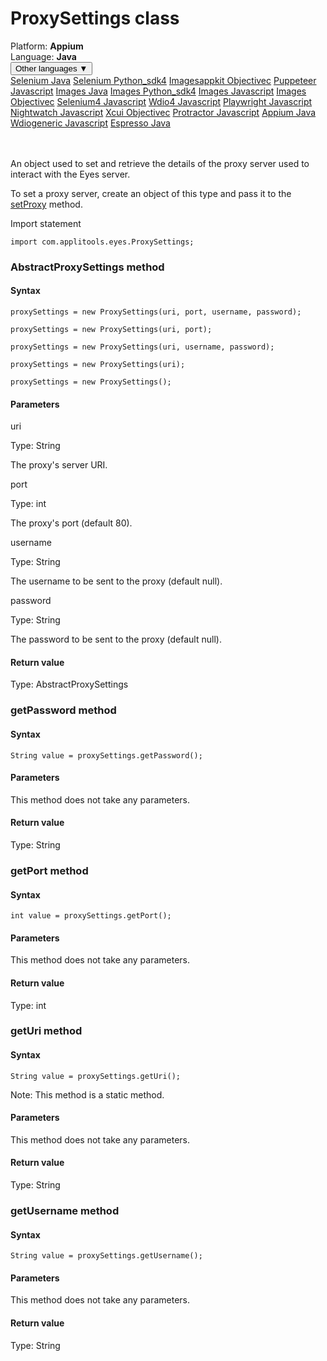 # ProxySettings class
<div class='platform-bar-container-div'><div class='platform-bar-div'>Platform:  <b> Appium</b>
</div><div class='platform-bar-div'>Language: <b>Java</b></div><div class='dropdown-button-container-div'><button class='sdk-language-dropdown-button'>Other languages ▼</button><div class='dropdown-content'>
<a href='../../selenium/java/proxysettings'>Selenium Java</a>
<a href='../../selenium/python_sdk4/proxysettings'>Selenium Python_sdk4</a>
<a href='../../imagesappkit/objectivec/proxysettings'>Imagesappkit Objectivec</a>
<a href='../../puppeteer/javascript/proxysettings'>Puppeteer Javascript</a>
<a href='../../images/java/proxysettings'>Images Java</a>
<a href='../../images/python_sdk4/proxysettings'>Images Python_sdk4</a>
<a href='../../images/javascript/proxysettings'>Images Javascript</a>
<a href='../../images/objectivec/proxysettings'>Images Objectivec</a>
<a href='../../selenium4/javascript/proxysettings'>Selenium4 Javascript</a>
<a href='../../wdio4/javascript/proxysettings'>Wdio4 Javascript</a>
<a href='../../playwright/javascript/proxysettings'>Playwright Javascript</a>
<a href='../../nightwatch/javascript/proxysettings'>Nightwatch Javascript</a>
<a href='../../xcui/objectivec/proxysettings'>Xcui Objectivec</a>
<a href='../../protractor/javascript/proxysettings'>Protractor Javascript</a>
<a href='../../appium/java/proxysettings'>Appium Java</a>
<a href='../../wdiogeneric/javascript/proxysettings'>Wdiogeneric Javascript</a>
<a href='../../espresso/java/proxysettings'>Espresso Java</a>
</div></div><br /><br /></div>




An object used to set and retrieve the details of the proxy server used to interact with the Eyes server.

To set a proxy server, create an object of this type and pass it to the [setProxy](./eyes#setproxy-method) method.

Import statement

    import com.applitools.eyes.ProxySettings;
    	



### AbstractProxySettings method
#### Syntax


    proxySettings = new ProxySettings(uri, port, username, password);
    
    proxySettings = new ProxySettings(uri, port);
    
    proxySettings = new ProxySettings(uri, username, password);
    
    proxySettings = new ProxySettings(uri);
    
    proxySettings = new ProxySettings();
    

#### Parameters

uri

Type: String

The proxy's server URI.

port

Type: int

The proxy's port (default 80).

username

Type: String

The username to be sent to the proxy (default null).

password

Type: String

The password to be sent to the proxy (default null).

#### Return value

Type:  AbstractProxySettings


### getPassword method
#### Syntax


    String value = proxySettings.getPassword();
    

#### Parameters

This method does not take any parameters.

#### Return value

Type:  String

### getPort method
#### Syntax


    int value = proxySettings.getPort();
    

#### Parameters

This method does not take any parameters.

#### Return value

Type:  int

### getUri method
#### Syntax


    String value = proxySettings.getUri();
    

Note: This method is a static method.

#### Parameters

This method does not take any parameters.

#### Return value

Type:  String

### getUsername method
#### Syntax


    String value = proxySettings.getUsername();
    

#### Parameters

This method does not take any parameters.

#### Return value

Type:  String

